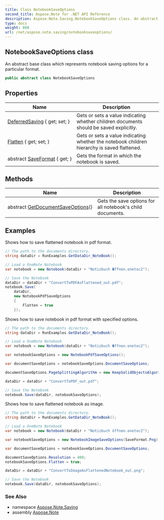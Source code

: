 ```yaml
---
title: Class NotebookSaveOptions
second_title: Aspose.Note for .NET API Reference
description: Aspose.Note.Saving.NotebookSaveOptions class. An abstract base class which represents notebook saving options for a particular format
type: docs
weight: 860
url: /net/aspose.note.saving/notebooksaveoptions/
---
```

## NotebookSaveOptions class

An abstract base class which represents notebook saving options for a particular format.

```csharp
public abstract class NotebookSaveOptions
```

## Properties

| Name | Description |
| --- | --- |
| [DeferredSaving](../../aspose.note.saving/notebooksaveoptions/deferredsaving/) { get; set; } | Gets or sets a value indicating whether children documents should be saved explicitly. |
| [Flatten](../../aspose.note.saving/notebooksaveoptions/flatten/) { get; set; } | Gets or sets a value indicating whether the notebook children hierarchy is saved flattened. |
| abstract [SaveFormat](../../aspose.note.saving/notebooksaveoptions/saveformat/) { get; } | Gets the format in which the notebook is saved. |

## Methods

| Name | Description |
| --- | --- |
| abstract [GetDocumentSaveOptions](../../aspose.note.saving/notebooksaveoptions/getdocumentsaveoptions/)() | Gets the save options for all notebook's child documents. |

## Examples

Shows how to save flattened notebook in pdf format.

```csharp
// The path to the documents directory.
string dataDir = RunExamples.GetDataDir_NoteBook();

// Load a OneNote Notebook
var notebook = new Notebook(dataDir + "Notizbuch �ffnen.onetoc2");

// Save the Notebook
dataDir = dataDir + "ConvertToPDFAsFlattened_out.pdf";
notebook.Save(
    dataDir,
    new NotebookPdfSaveOptions
    {
        Flatten = true
    });
```

Shows how to save notebook in pdf format with specified options.

```csharp
// The path to the documents directory.
string dataDir = RunExamples.GetDataDir_NoteBook();

// Load a OneNote Notebook
var notebook = new Notebook(dataDir + "Notizbuch �ffnen.onetoc2");

var notebookSaveOptions = new NotebookPdfSaveOptions();

var documentSaveOptions = notebookSaveOptions.DocumentSaveOptions;

documentSaveOptions.PageSplittingAlgorithm = new KeepSolidObjectsAlgorithm();

dataDir = dataDir + "ConvertToPDF_out.pdf";

// Save the Notebook
notebook.Save(dataDir, notebookSaveOptions);
```

Shows how to save flattened notebook as image.

```csharp
// The path to the documents directory.
string dataDir = RunExamples.GetDataDir_NoteBook();

// Load a OneNote Notebook
var notebook = new Notebook(dataDir + "Notizbuch öffnen.onetoc2");

var notebookSaveOptions = new NotebookImageSaveOptions(SaveFormat.Png);

var documentSaveOptions = notebookSaveOptions.DocumentSaveOptions;

documentSaveOptions.Resolution = 400;
notebookSaveOptions.Flatten = true;

dataDir = dataDir + "ConvertToImageAsFlattenedNotebook_out.png";

// Save the Notebook
notebook.Save(dataDir, notebookSaveOptions);
```

### See Also

* namespace [Aspose.Note.Saving](../../aspose.note.saving/)
* assembly [Aspose.Note](../../)


